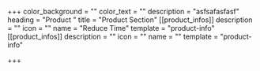 +++
color_background = ""
color_text = ""
description = "asfsafasfasf"
heading = "Product "
title = "Product Section"
[[product_infos]]
description = ""
icon = ""
name = "Reduce Time"
template = "product-info"
[[product_infos]]
description = ""
icon = ""
name = ""
template = "product-info"

+++
